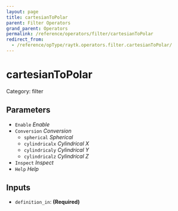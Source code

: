 ```yaml
---
layout: page
title: cartesianToPolar
parent: Filter Operators
grand_parent: Operators
permalink: /reference/operators/filter/cartesianToPolar
redirect_from:
  - /reference/opType/raytk.operators.filter.cartesianToPolar/
---
```


# cartesianToPolar

Category: filter



## Parameters

* `Enable` *Enable*
* `Conversion` *Conversion*
  * `spherical` *Spherical*
  * `cylindricalx` *Cylindrical X*
  * `cylindricaly` *Cylindrical Y*
  * `cylindricalz` *Cylindrical Z*
* `Inspect` *Inspect*
* `Help` *Help*

## Inputs

* `definition_in`:  **(Required)**
